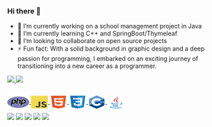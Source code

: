 ### Hi there 👋

<!--
**phcrepaldi/phcrepaldi** is a ✨ _special_ ✨ repository because its `README.md` (this file) appears on your GitHub profile.

Here are some ideas to get you started:

- 🔭 I’m currently working on ...
- 🌱 I’m currently learning ...
- 👯 I’m looking to collaborate on ...
- 🤔 I’m looking for help with ...
- 💬 Ask me about ...
- 📫 How to reach me: ...
- 😄 Pronouns: ...
- ⚡ Fun fact: ...
-->

- 🔭 I’m currently working on a school management project in Java
- 🌱 I’m currently learning C++ and SpringBoot/Thymeleaf
- 👯 I’m looking to collaborate on open source projects
- ⚡ Fun fact: With a solid background in graphic design and a deep passion for programming, I embarked on an exciting journey of transitioning into a new career as a programmer.

<div> <a href="https://github.com/phcrepaldi"> 
<img height="180em" src="https://github-readme-stats.vercel.app/api?username=phcrepaldi&show_icons=true&theme=dark&include_all_commits=true&count_private=true"/> 
<img height="180em" src="https://github-readme-stats.vercel.app/api/top-langs/?username=phcrepaldi&layout=compact&langs_count=16&theme=dark"/>
</div>

<div style="display: inline_block"><br>
    <img align="center" alt="PP-PHP" height="50" width="50" src="https://raw.githubusercontent.com/devicons/devicon/master/icons/php/php-original.svg"> 
    <img align="center" alt="PP-Javascript" height="30" width="40" src="https://raw.githubusercontent.com/devicons/devicon/master/icons/javascript/javascript-original.svg"> 
    <img align="center" alt="PP-HTML" height="30" width="40" src="https://raw.githubusercontent.com/devicons/devicon/master/icons/html5/html5-original.svg"> 
    <img align="center" alt="PP-CSS" height="30" width="40" src="https://raw.githubusercontent.com/devicons/devicon/master/icons/css3/css3-original.svg">
    <img align="center" alt="PP-Csharp" height="30" width="40" src="https://raw.githubusercontent.com/devicons/devicon/master/icons/cplusplus/cplusplus-original.svg">
    <img align="center" alt="PP-Csharp" height="30" width="40" src="https://raw.githubusercontent.com/devicons/devicon/master/icons/java/java-original.svg">
</div>


<div> 
  <!-- <a href="https://www.youtube.com/channel/UC_-uuuZbY0AAt9CViNzvc-Q" target="_blank"><img src="https://img.shields.io/badge/YouTube-FF0000?style=for-the-badge&logo=youtube&logoColor=white" target="_blank"></a> -->
    <a href = "mailto:phcrepaldi@gmail.com"><img src="https://img.shields.io/badge/-Gmail-%23333?style=for-the-badge&logo=gmail&logoColor=white" target="_blank"></a>
    <a href="https://www.linkedin.com/in/paulo-crepaldi" target="_blank"><img src="https://img.shields.io/badge/-LinkedIn-%230077B5?style=for-the-badge&logo=linkedin&logoColor=white" target="_blank"></a> 
     <a href="https://discord.gg/510137864676442135" target="_blank"><img src="https://img.shields.io/badge/Discord-7289DA?style=for-the-badge&logo=discord&logoColor=white" target="_blank"></a> 
    <a href="https://www.twitch.tv/phcrepa" target="_blank"><img src="https://img.shields.io/badge/Twitch-9146FF?style=for-the-badge&logo=twitch&logoColor=white" target="_blank"></a>
  <a href="https://instagram.com/phcrepaldi" target="_blank"><img src="https://img.shields.io/badge/-Instagram-%23E4405F?style=for-the-badge&logo=instagram&logoColor=white" target="_blank"></a>
</div>

